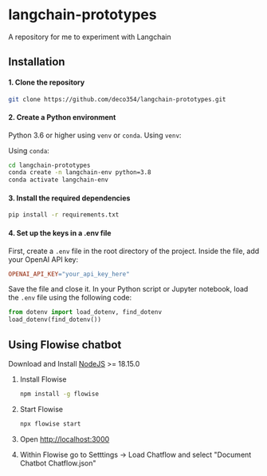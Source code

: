 # langchain-prototypes
A repository for me to experiment with Langchain

## Installation

#### 1. Clone the repository

```bash
git clone https://github.com/deco354/langchain-prototypes.git
```

#### 2. Create a Python environment

Python 3.6 or higher using `venv` or `conda`. Using `venv`:

Using `conda`:
``` bash
cd langchain-prototypes
conda create -n langchain-env python=3.8
conda activate langchain-env
```

#### 3. Install the required dependencies
``` bash
pip install -r requirements.txt
```

#### 4. Set up the keys in a .env file

First, create a `.env` file in the root directory of the project. Inside the file, add your OpenAI API key:

```makefile
OPENAI_API_KEY="your_api_key_here"
```

Save the file and close it. In your Python script or Jupyter notebook, load the `.env` file using the following code:
```python
from dotenv import load_dotenv, find_dotenv
load_dotenv(find_dotenv())
```

## Using Flowise chatbot
Download and Install [NodeJS](https://nodejs.org/en/download) >= 18.15.0

1. Install Flowise
    ```bash
    npm install -g flowise
    ```
2. Start Flowise

    ```bash
    npx flowise start
    ```
3. Open [http://localhost:3000](http://localhost:3000)
4. Within Flowise go to Setttings -> Load Chatflow and select "Document Chatbot Chatflow.json"
